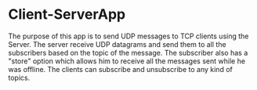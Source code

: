 # Client-ServerApp
The purpose of this app is to send UDP messages to TCP clients using the Server.
The server receive UDP datagrams and send them to all the subscribers based on the topic of the message. The subscriber also has a "store" option which allows him to receive all the messages sent while he was offline.
The clients can subscribe and unsubscribe to any kind of topics.
